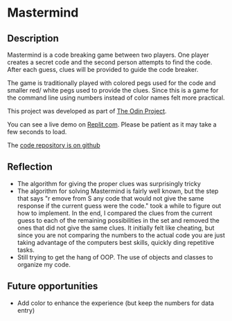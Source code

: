 # Mastermind

## Description
Mastermind is a code breaking game between two players. One player creates a
secret code and the second person attempts to find the code. After each guess,
clues will be provided to guide the code breaker.

The game is traditionally played with colored pegs used for the code and smaller
red/ white pegs used to provide the clues. Since this is a game for the command line
using numbers instead of color names felt more practical.

This project was developed as part of [The Odin Project](https://www.theodinproject.com/paths/full-stack-ruby-on-rails/courses/ruby-programming/lessons/mastermind).

You can see a live demo on [Replit.com](https://replit.com/@PlaustralCL/mastermind). Please be patient as it may take a few seconds to load.

The [code repository is on github](https://github.com/PlaustralCL/mastermind)

## Reflection
* The algorithm for giving the proper clues was surprisingly tricky
* The algorithm for solving Mastermind is fairly well known, but the step that says
"r emove from S any code that would not give the same response if the current guess were the code."
took a while to figure out how to implement. In the end, I compared the clues from
the current guess to each of the remaining possibilities in the set and removed the
ones that did not give the same clues. It initially felt like cheating, but since
you are not comparing the numbers to the actual code you are just taking advantage
of the computers best skills, quickly ding repetitive tasks.
* Still trying to get the hang of OOP. The use of objects and classes to organize my code.

## Future opportunities
* Add color to enhance the experience (but keep the numbers for data entry)
